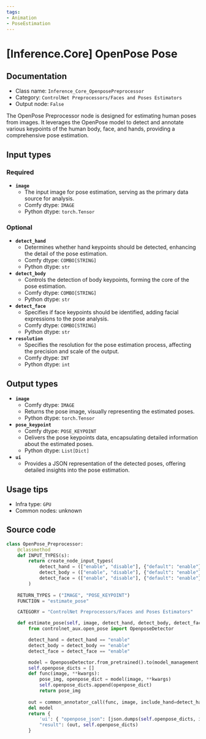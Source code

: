 ```yaml
---
tags:
- Animation
- PoseEstimation
---
```


# [Inference.Core] OpenPose Pose
## Documentation
- Class name: `Inference_Core_OpenposePreprocessor`
- Category: `ControlNet Preprocessors/Faces and Poses Estimators`
- Output node: `False`

The OpenPose Preprocessor node is designed for estimating human poses from images. It leverages the OpenPose model to detect and annotate various keypoints of the human body, face, and hands, providing a comprehensive pose estimation.
## Input types
### Required
- **`image`**
    - The input image for pose estimation, serving as the primary data source for analysis.
    - Comfy dtype: `IMAGE`
    - Python dtype: `torch.Tensor`
### Optional
- **`detect_hand`**
    - Determines whether hand keypoints should be detected, enhancing the detail of the pose estimation.
    - Comfy dtype: `COMBO[STRING]`
    - Python dtype: `str`
- **`detect_body`**
    - Controls the detection of body keypoints, forming the core of the pose estimation.
    - Comfy dtype: `COMBO[STRING]`
    - Python dtype: `str`
- **`detect_face`**
    - Specifies if face keypoints should be identified, adding facial expressions to the pose analysis.
    - Comfy dtype: `COMBO[STRING]`
    - Python dtype: `str`
- **`resolution`**
    - Specifies the resolution for the pose estimation process, affecting the precision and scale of the output.
    - Comfy dtype: `INT`
    - Python dtype: `int`
## Output types
- **`image`**
    - Comfy dtype: `IMAGE`
    - Returns the pose image, visually representing the estimated poses.
    - Python dtype: `torch.Tensor`
- **`pose_keypoint`**
    - Comfy dtype: `POSE_KEYPOINT`
    - Delivers the pose keypoints data, encapsulating detailed information about the estimated poses.
    - Python dtype: `List[Dict]`
- **`ui`**
    - Provides a JSON representation of the detected poses, offering detailed insights into the pose estimation.
## Usage tips
- Infra type: `GPU`
- Common nodes: unknown


## Source code
```python
class OpenPose_Preprocessor:
    @classmethod
    def INPUT_TYPES(s):
        return create_node_input_types(
            detect_hand = (["enable", "disable"], {"default": "enable"}),
            detect_body = (["enable", "disable"], {"default": "enable"}),
            detect_face = (["enable", "disable"], {"default": "enable"})
        )
        
    RETURN_TYPES = ("IMAGE", "POSE_KEYPOINT")
    FUNCTION = "estimate_pose"

    CATEGORY = "ControlNet Preprocessors/Faces and Poses Estimators"

    def estimate_pose(self, image, detect_hand, detect_body, detect_face, resolution=512, **kwargs):
        from controlnet_aux.open_pose import OpenposeDetector

        detect_hand = detect_hand == "enable"
        detect_body = detect_body == "enable"
        detect_face = detect_face == "enable"

        model = OpenposeDetector.from_pretrained().to(model_management.get_torch_device())        
        self.openpose_dicts = []
        def func(image, **kwargs):
            pose_img, openpose_dict = model(image, **kwargs)
            self.openpose_dicts.append(openpose_dict)
            return pose_img
        
        out = common_annotator_call(func, image, include_hand=detect_hand, include_face=detect_face, include_body=detect_body, image_and_json=True, resolution=resolution)
        del model
        return {
            'ui': { "openpose_json": [json.dumps(self.openpose_dicts, indent=4)] },
            "result": (out, self.openpose_dicts)
        }

```
